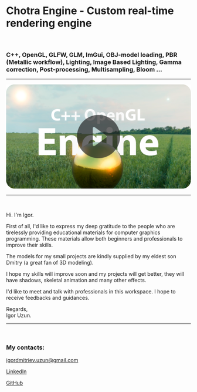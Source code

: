 <h1><strong>Chotra Engine - Custom real-time rendering engine </strong></h1>   
<br>
<h3><strong>C++, OpenGL, GLFW, GLM, ImGui, 
OBJ-model loading, PBR (Metallic workflow), Lighting, Image Based Lighting, 
Gamma correction, Post-processing, Multisampling, Bloom ... </strong></h3>
<hr>

<a href="https://youtu.be/Fin5xd_LX2M" target="_blank" rel="noopener noreferrer">
   <img src="icon_engine.png" alt="Chotra Engine">
</a>
<hr>
<br>
<p>Hi. I'm Igor.</p>

<p>First of all, I'd like to express my deep gratitude to the people who are tirelessly providing educational materials for computer graphics programming. These materials allow both beginners and professionals to improve their skills.</p>

<p>The models for my small projects are kindly supplied by my eldest son Dmitry (a great fan of 3D modeling).</p>

<p>I hope my skills will improve soon and my projects will get better, they will have shadows, skeletal animation and many other effects.</p>

<p>I'd like to meet and talk with professionals in this workspace. I hope to receive feedbacks and guidances.</p>

<p>Regards, <br>Igor Uzun.</p>
<hr>
<br>
<h3><strong>My contacts:</strong></h3>
<p><a href="mailto:igordmitriev@gmail.com">igordmitriev.uzun@gmail.com</a></p>
<p><a href="https://www.linkedin.com/in/igor-uzun">LinkedIn</a></p>
<p><a href="https://www.github.com/Uzunig">GitHub</a></p>


